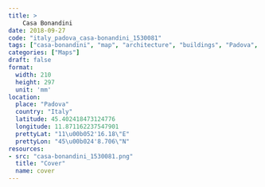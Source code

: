 ```yaml
---
title: > 
    Casa Bonandini
date: 2018-09-27
code: "italy_padova_casa-bonandini_1530081"
tags: ["casa-bonandini", "map", "architecture", "buildings", "Padova", "Italy"]
categories: ["Maps"]
draft: false
format:
  width: 210
  height: 297
  unit: 'mm'
location:
  place: "Padova"
  country: "Italy"
  latitude: 45.402418473124776
  longitude: 11.871162237547901
  prettyLat: "11\u00b052'16.18\"E"
  prettyLon: "45\u00b024'8.706\"N"
resources:
- src: "casa-bonandini_1530081.png"
  title: "Cover"
  name: cover
---
```


